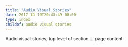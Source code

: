 ```yaml
---
title: "Audio Visual Stories"
date: 2017-11-19T20:43:49-08:00
type: index
childof: audio visual stories
---
```


Audio visual stories, top level of section ... page content
